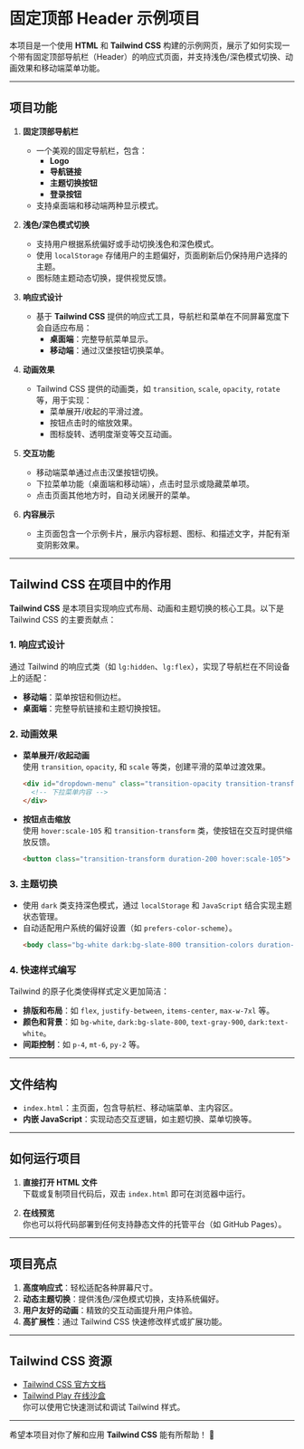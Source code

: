 # 固定顶部 Header 示例项目

本项目是一个使用 **HTML** 和 **Tailwind CSS** 构建的示例网页，展示了如何实现一个带有固定顶部导航栏（Header）的响应式页面，并支持浅色/深色模式切换、动画效果和移动端菜单功能。

---

## 项目功能

1. **固定顶部导航栏**  
   - 一个美观的固定导航栏，包含：
     - **Logo**
     - **导航链接**
     - **主题切换按钮**
     - **登录按钮**
   - 支持桌面端和移动端两种显示模式。

2. **浅色/深色模式切换**  
   - 支持用户根据系统偏好或手动切换浅色和深色模式。
   - 使用 `localStorage` 存储用户的主题偏好，页面刷新后仍保持用户选择的主题。
   - 图标随主题动态切换，提供视觉反馈。

3. **响应式设计**  
   - 基于 **Tailwind CSS** 提供的响应式工具，导航栏和菜单在不同屏幕宽度下会自适应布局：
     - **桌面端**：完整导航菜单显示。
     - **移动端**：通过汉堡按钮切换菜单。

4. **动画效果**  
   - Tailwind CSS 提供的动画类，如 `transition`, `scale`, `opacity`, `rotate` 等，用于实现：
     - 菜单展开/收起的平滑过渡。
     - 按钮点击时的缩放效果。
     - 图标旋转、透明度渐变等交互动画。

5. **交互功能**  
   - 移动端菜单通过点击汉堡按钮切换。
   - 下拉菜单功能（桌面端和移动端），点击时显示或隐藏菜单项。
   - 点击页面其他地方时，自动关闭展开的菜单。

6. **内容展示**  
   - 主页面包含一个示例卡片，展示内容标题、图标、和描述文字，并配有渐变阴影效果。

---

## Tailwind CSS 在项目中的作用

**Tailwind CSS** 是本项目实现响应式布局、动画和主题切换的核心工具。以下是 Tailwind CSS 的主要贡献点：

### 1. **响应式设计**
通过 Tailwind 的响应式类（如 `lg:hidden`、`lg:flex`），实现了导航栏在不同设备上的适配：
- **移动端**：菜单按钮和侧边栏。
- **桌面端**：完整导航链接和主题切换按钮。

### 2. **动画效果**
- **菜单展开/收起动画**  
  使用 `transition`, `opacity`, 和 `scale` 等类，创建平滑的菜单过渡效果。
  ```html
  <div id="dropdown-menu" class="transition-opacity transition-transform duration-200">
    <!-- 下拉菜单内容 -->
  </div>
  ```
- **按钮点击缩放**  
  使用 `hover:scale-105` 和 `transition-transform` 类，使按钮在交互时提供缩放反馈。
  ```html
  <button class="transition-transform duration-200 hover:scale-105">
  ```

### 3. **主题切换**
- 使用 `dark` 类支持深色模式，通过 `localStorage` 和 `JavaScript` 结合实现主题状态管理。
- 自动适配用户系统的偏好设置（如 `prefers-color-scheme`）。
  ```html
  <body class="bg-white dark:bg-slate-800 transition-colors duration-300">
  ```

### 4. **快速样式编写**
Tailwind 的原子化类使得样式定义更加简洁：
- **排版和布局**：如 `flex`, `justify-between`, `items-center`, `max-w-7xl` 等。
- **颜色和背景**：如 `bg-white`, `dark:bg-slate-800`, `text-gray-900`, `dark:text-white`。
- **间距控制**：如 `p-4`, `mt-6`, `py-2` 等。

---

## 文件结构

- `index.html`：主页面，包含导航栏、移动端菜单、主内容区。
- **内嵌 JavaScript**：实现动态交互逻辑，如主题切换、菜单切换等。

---

## 如何运行项目

1. **直接打开 HTML 文件**  
   下载或复制项目代码后，双击 `index.html` 即可在浏览器中运行。

2. **在线预览**  
   你也可以将代码部署到任何支持静态文件的托管平台（如 GitHub Pages）。

---

## 项目亮点

1. **高度响应式**：轻松适配各种屏幕尺寸。
2. **动态主题切换**：提供浅色/深色模式切换，支持系统偏好。
3. **用户友好的动画**：精致的交互动画提升用户体验。
4. **高扩展性**：通过 Tailwind CSS 快速修改样式或扩展功能。

---

## Tailwind CSS 资源

- [Tailwind CSS 官方文档](https://tailwindcss.com/docs)
- [Tailwind Play 在线沙盒](https://play.tailwindcss.com/)  
  你可以使用它快速测试和调试 Tailwind 样式。

---

希望本项目对你了解和应用 **Tailwind CSS** 能有所帮助！ 🎉
